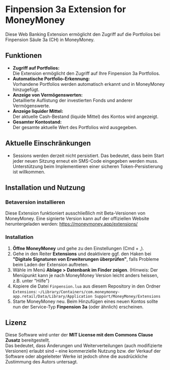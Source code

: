 # Finpension 3a Extension for MoneyMoney

Diese Web Banking Extension ermöglicht den Zugriff auf die Portfolios bei Finpension Säule 3a (CH) in MoneyMoney.

## Funktionen

- **Zugriff auf Portfolios:**  
  Die Extension ermöglicht den Zugriff auf Ihre Finpension 3a Portfolios.
- **Automatische Portfolio-Erkennung:**  
  Vorhandene Portfolios werden automatisch erkannt und in MoneyMoney hinzugefügt.
- **Anzeige von Vermögenswerten:**  
  Detaillierte Auflistung der investierten Fonds und anderer Vermögenswerte.
- **Anzeige liquider Mittel:**  
  Der aktuelle Cash-Bestand (liquide Mittel) des Kontos wird angezeigt.
- **Gesamter Kontostand:**  
  Der gesamte aktuelle Wert des Portfolios wird ausgegeben.

## Aktuelle Einschränkungen

- Sessions werden derzeit nicht persistiert. Das bedeutet, dass beim Start jeder neuen Sitzung erneut ein SMS-Code eingegeben werden muss. Unterstützung beim Implementieren einer sicheren Token-Persistierung ist willkommen.

## Installation und Nutzung

### Betaversion installieren

Diese Extension funktioniert ausschließlich mit Beta-Versionen von MoneyMoney. Eine signierte Version kann auf der offiziellen Website heruntergeladen werden: https://moneymoney.app/extensions/

### Installation

1. **Öffne MoneyMoney** und gehe zu den Einstellungen (Cmd + ,).
2. Gehe in den Reiter **Extensions** und deaktiviere ggf. den Haken bei **"Digitale Signaturen von Erweiterungen überprüfen"**, falls Probleme beim Laden der Extension auftreten.
3. Wähle im Menü **Ablage > Datenbank im Finder zeigen**. (Hinweis: Der Menüpunkt kann je nach MoneyMoney Version leicht anders heissen, z.B. unter "Hilfe")
4. Kopiere die Datei `Finpension.lua` aus diesem Repository in den Ordner `Extensions`:
   `~/Library/Containers/com.moneymoney-app.retail/Data/Library/Application Support/MoneyMoney/Extensions`
5. Starte MoneyMoney neu. Beim Hinzufügen eines neuen Kontos sollte nun der Service-Typ **Finpension 3a** (oder ähnlich) erscheinen.

## Lizenz

Diese Software wird unter der **MIT License mit dem Commons Clause Zusatz** bereitgestellt.  
Das bedeutet, dass Änderungen und Weiterverteilungen (auch modifizierte Versionen) erlaubt sind – eine kommerzielle Nutzung bzw. der Verkauf der Software oder abgeleiteter Werke ist jedoch ohne die ausdrückliche Zustimmung des Autors untersagt. 

